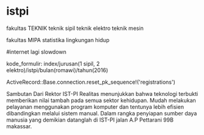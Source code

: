 # istpi
fakultas TEKNIK
teknik sipil
teknik elektro
teknik mesin

fakultas MIPA
statistika
lingkungan hidup

#internet lagi slowdown

kode_formulir: index/jurusan(1 sipil, 2 elektro)/istpi/bulan(romawi)/tahun(2016)

ActiveRecord::Base.connection.reset_pk_sequence!('registrations')

Sambutan Dari Rektor IST-PI
Realitas menunjukkan bahwa teknologi terbukti memberikan nilai tambah pada semua sektor kehidupan. Mudah melakukan pelayanan menggunakan program komputer dan tentunya lebih efisien dibandingkan melalui sistem manual.
Dalam rangka penyiapan sumber daya manusia yang demikian datanglah di IST-PI jalan A.P Pettarani 99B makassar.
